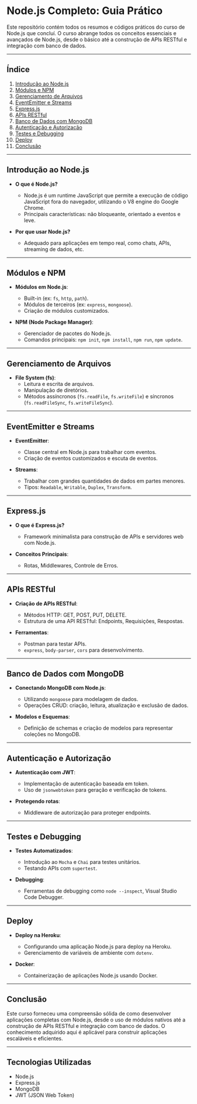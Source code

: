 

# Node.js Completo: Guia Prático

Este repositório contém todos os resumos e códigos práticos do curso de Node.js que concluí. O curso abrange todos os conceitos essenciais e avançados de Node.js, desde o básico até a construção de APIs RESTful e integração com banco de dados.

---

## Índice

1. [Introdução ao Node.js](#introdução-ao-nodejs)
2. [Módulos e NPM](#módulos-e-npm)
3. [Gerenciamento de Arquivos](#gerenciamento-de-arquivos)
4. [EventEmitter e Streams](#eventemitter-e-streams)
5. [Express.js](#expressjs)
6. [APIs RESTful](#apis-restful)
7. [Banco de Dados com MongoDB](#banco-de-dados-com-mongodb)
8. [Autenticação e Autorização](#autenticação-e-autorização)
9. [Testes e Debugging](#testes-e-debugging)
10. [Deploy](#deploy)
11. [Conclusão](#conclusão)

---

## Introdução ao Node.js

- **O que é Node.js?**
  - Node.js é um runtime JavaScript que permite a execução de código JavaScript fora do navegador, utilizando o V8 engine do Google Chrome.
  - Principais características: não bloqueante, orientado a eventos e leve.
  
- **Por que usar Node.js?**
  - Adequado para aplicações em tempo real, como chats, APIs, streaming de dados, etc.

---

## Módulos e NPM

- **Módulos em Node.js**:
  - Built-in (ex: `fs`, `http`, `path`).
  - Módulos de terceiros (ex: `express`, `mongoose`).
  - Criação de módulos customizados.

- **NPM (Node Package Manager)**:
  - Gerenciador de pacotes do Node.js.
  - Comandos principais: `npm init`, `npm install`, `npm run`, `npm update`.

---

## Gerenciamento de Arquivos

- **File System (fs)**:
  - Leitura e escrita de arquivos.
  - Manipulação de diretórios.
  - Métodos assíncronos (`fs.readFile`, `fs.writeFile`) e síncronos (`fs.readFileSync`, `fs.writeFileSync`).

---

## EventEmitter e Streams

- **EventEmitter**:
  - Classe central em Node.js para trabalhar com eventos.
  - Criação de eventos customizados e escuta de eventos.

- **Streams**:
  - Trabalhar com grandes quantidades de dados em partes menores.
  - Tipos: `Readable`, `Writable`, `Duplex`, `Transform`.

---

## Express.js

- **O que é Express.js?**
  - Framework minimalista para construção de APIs e servidores web com Node.js.

- **Conceitos Principais**:
  - Rotas, Middlewares, Controle de Erros.

---

## APIs RESTful

- **Criação de APIs RESTful**:
  - Métodos HTTP: GET, POST, PUT, DELETE.
  - Estrutura de uma API RESTful: Endpoints, Requisições, Respostas.

- **Ferramentas**:
  - Postman para testar APIs.
  - `express`, `body-parser`, `cors` para desenvolvimento.

---

## Banco de Dados com MongoDB

- **Conectando MongoDB com Node.js**:
  - Utilizando `mongoose` para modelagem de dados.
  - Operações CRUD: criação, leitura, atualização e exclusão de dados.
  
- **Modelos e Esquemas**:
  - Definição de schemas e criação de modelos para representar coleções no MongoDB.

---

## Autenticação e Autorização

- **Autenticação com JWT**:
  - Implementação de autenticação baseada em token.
  - Uso de `jsonwebtoken` para geração e verificação de tokens.

- **Protegendo rotas**:
  - Middleware de autorização para proteger endpoints.

---

## Testes e Debugging

- **Testes Automatizados**:
  - Introdução ao `Mocha` e `Chai` para testes unitários.
  - Testando APIs com `supertest`.

- **Debugging**:
  - Ferramentas de debugging como `node --inspect`, Visual Studio Code Debugger.

---

## Deploy

- **Deploy na Heroku**:
  - Configurando uma aplicação Node.js para deploy na Heroku.
  - Gerenciamento de variáveis de ambiente com `dotenv`.

- **Docker**:
  - Containerização de aplicações Node.js usando Docker.

---

## Conclusão

Este curso forneceu uma compreensão sólida de como desenvolver aplicações completas com Node.js, desde o uso de módulos nativos até a construção de APIs RESTful e integração com banco de dados. O conhecimento adquirido aqui é aplicável para construir aplicações escaláveis e eficientes.

---

## Tecnologias Utilizadas

- Node.js
- Express.js
- MongoDB
- JWT (JSON Web Token)



